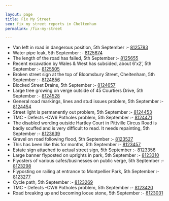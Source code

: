 ```yaml
---

layout: page
title: Fix My Street
seo: fix my street reports in Cheltenham
permalink: /fix-my-street

---
```


<!-- fix_marker starts -->

- Van left in road in dangerous position, 5th September :- [8125783](https://www.fixmystreet.com/report/8125783)
- Water pipe leak, 5th September :- [8125674](https://www.fixmystreet.com/report/8125674)
- The length of the road has failed, 5th September :- [8125655](https://www.fixmystreet.com/report/8125655)
- Recent excavation by Wales & West has subsided, about 6’x2’, 5th September :- [8125505](https://www.fixmystreet.com/report/8125505)
- Broken street sign at the top of Bloomsbury Street, Cheltenham, 5th September :- [8124856](https://www.fixmystreet.com/report/8124856)
- Blocked Street Drains, 5th September :- [8124657](https://www.fixmystreet.com/report/8124657)
- Large tree growing on verge outside of 45 Courtiers Drive, 5th September :- [8124528](https://www.fixmystreet.com/report/8124528)
- General road markings, lines and stud issues problem, 5th September :- [8124454](https://www.fixmystreet.com/report/8124454)
- Street light is permanently out problem, 5th September :- [8124453](https://www.fixmystreet.com/report/8124453)
- TMC - Defects -CW6 Potholes  problem, 5th September :- [8124471](https://www.fixmystreet.com/report/8124471)
- The disabled wording outside Hartley Court in Pittville Circus Road is badly scuffed and is very difficult to read. It needs repainting, 5th September :- [8123639](https://www.fixmystreet.com/report/8123639)
- Gravel on road following flood, 5th September :- [8123527](https://www.fixmystreet.com/report/8123527)
- This has been like this for months, 5th September :- [8123457](https://www.fixmystreet.com/report/8123457)
- Estate sign attached to actual street sign, 5th September :- [8123356](https://www.fixmystreet.com/report/8123356)
- Large banner flyposted on uprights in park, 5th September :- [8123310](https://www.fixmystreet.com/report/8123310)
- Flyosters of various cafes/businesses on public verge, 5th September :- [8123298](https://www.fixmystreet.com/report/8123298)
- Flyposting on railing at entrance to Montpellier Park, 5th September :- [8123277](https://www.fixmystreet.com/report/8123277)
- Cycle path, 5th September :- [8123269](https://www.fixmystreet.com/report/8123269)
- TMC - Defects -CW6 Potholes  problem, 5th September :- [8123420](https://www.fixmystreet.com/report/8123420)
- Road breaking up and becoming loose stone, 5th September :- [8123031](https://www.fixmystreet.com/report/8123031)

<!-- fix_marker ends -->